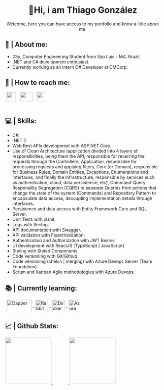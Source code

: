 <div align="center">
  <h1>👋Hi, i am Thiago González</h1>
  <p>Welcome, here you can have access to my portfolio and know a little about me.</p>
</div>

<div>
  <h2>🧐 | About me: </h1>
  <ul>
    <li>23y, Computer Engineering Student from São Luís - MA, Brazil.</li>
    <li>.NET and C# development enthusiast.</li>
    <li>Currently working as an Intern C# Developer at CMCorp.</li>
  </ul>
</div>

<div> 
  <h2>📩 | How to reach me: </h2>
  <a href="https://www.linkedin.com/in/thiago-gonz%C3%A1lez-94b103217/" target="_blank"><img hspace="5" src="https://cdn.icon-icons.com/icons2/805/PNG/128/linkedin_icon-icons.com_65929.png" target="_blank" width="30" height="30"></a> 
  <a href="https://instagram.com/thiagogonzalez_" target="_blank"><img hspace="5" src="https://raw.githubusercontent.com/rahuldkjain/github-profile-readme-generator/master/src/images/icons/Social/instagram.svg" target="_blank" height="30" width="40"></a>
  <a href = "mailto:contatothiagogonzalez@gmail.com"><img hspace="5" src="https://user-images.githubusercontent.com/80121288/134347624-e4479d7f-217b-4bb3-af01-fc9e4faf2dcf.png" target="_blank" width="30" height="30"></a>
</div>

<div style="display: inline_block"><br>
  <h2>💻 | Skills: </h2>
  <ul>
    <li>C#.</li>
    <li>.NET 7.</li>
    <li>Web Rest APIs development with ASP.NET Core.</li>
    <li>Use of Clean Architecture (application divided into 4 layers of responsibilities, being them the API, responsible for receiving the requests through the Controllers, Application, responsible for processing requests and applying filters, Core (or Domain), responsible for Business Rules, Domain Entities, Exceptions, Enumerations and Interfaces, and finally the Infrastructure, responsible by services such as authentication, cloud, data persistence, etc), Command-Query Responsility Segregation (CQRS) to separate Queries from actions that change the state of the system (Commands) and Repository Pattern to encapsulate data access, decoupling implementation details through interfaces.</li>
    <li>Persistence and data access with Entity Framework Core and SQL Server.</li>
    <li>Unit Tests with xUnit.</li>
    <li>Logs with Serilog.</li>
    <li>API documentation with Swagger.</li>
    <li>API validation with FluentValidation.</li>
    <li>Authentication and Authorization with JWT Bearer.</li>
    <li>UI development with ReactJS (TypeScript | JavaScript).</li>
    <li>Styling with Styled Components.</li>
    <li>Code versioning with Git/Github.</li>
    <li>Code versioning (chekin | merging) with Azure Devops Server (Team Foundation).</li>
    <li>Scrum and Kanban Agile methodologies with Azure Devops.</li>
</ul>
</div>

<div style="display: inline_block">
  <h2>📚 | Currently learning: </h2>
  <a href = "https://github.com/thiago-gonzalez">
    <img align="center" alt="Dapper" width="80" height="40" hspace="5" src="https://i0.wp.com/henriquemauri.net/wp-content/uploads/2022/02/dapper-dotnet.png?fit=804%2C403&ssl=1" />
    <img align="center" alt="RabbitMQ" width="40" height="40" hspace="5" src="https://cdn.iconscout.com/icon/free/png-256/rabbitmq-282296.png" />
    <img align="center" alt="Docker" width="40" height="40" hspace="5" src="https://cdn.icon-icons.com/icons2/2415/PNG/128/docker_original_wordmark_logo_icon_146557.png" />
    <img align="center" alt="Azure" width="40" height="40" hspace="5" src="https://iconape.com/wp-content/png_logo_vector/microsoft-azure-logo.png" />
  </a>
</div>
 
  <div>
    <h2>📈 | Github Stats: </h2>
    <a href="https://github.com/thiago-gonzalez">
    <img height="150rem" src="https://github-readme-stats.vercel.app/api?username=thiago-gonzalez&show_icons=true&title_color=ffa726&text_color=fff&icon_color=F7EF8A&bg_color=000&include_all_commits=true&count_private=true" />
      <img width="50px" />
    <img height="150rem" src="https://github-readme-stats.vercel.app/api/top-langs/?username=thiago-gonzalez&layout=compact&langs_count=7&title_color=ffa726&text_color=fff&bg_color=000"/><br><br>
  </div>
  
